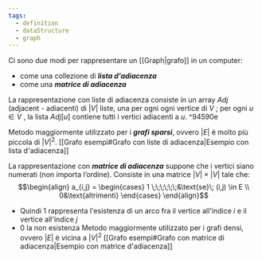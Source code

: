 ```yaml
---
tags:
  - definition
  - dataStructure
  - graph
---
```

Ci sono due modi per rappresentare un [[Graph|grafo]] in un computer:
- come una collezione di ***lista d'adiacenza***
- come una ***matrice di adiacenza***

La rappresentazione con liste di adiacenza consiste in un array $Adj$ (adjacent - adiacenti) di $|V|$ liste, una per ogni ogni vertice di $V$ ; per ogni $u\in V$ , la lista $Adj[u]$ contiene tutti i vertici adiacenti a $u$.   ^94590e

Metodo maggiormente utilizzato per i ***grafi sparsi***, ovvero $|E|$ è molto più piccola di $|V|^2$.
[[Grafo esempi#Grafo con liste di adiacenza|Esempio con lista d'adiacenza]]

La rappresentazione con ***matrice di adiacenza*** suppone che i vertici siano numerati (non importa l’ordine).
Consiste in una matrice $|V|\times|V|$ tale che:
$$\begin{align}
a_{i,j} = \begin{cases}
1 \;\;\;\;\;\;&\text{se}\; (i,j) \in E \\
0&\text{altrimenti}
\end{cases}
\end{align}$$
- Quindi $1$ rappresenta l'esistenza di un arco fra il vertice all'indice $i$ e il vertice all'indice $j$
- $0$ la non esistenza
Metodo maggiormente utilizzato per i grafi densi, ovvero $|E|$ è vicina a $|V|^2$ 
[[Grafo esempi#Grafo con matrice di adiacenza|Esempio con matrice d'adiacenza]]


